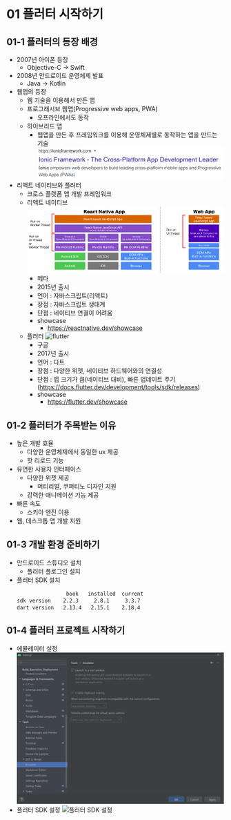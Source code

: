 # 01 플러터 시작하기
## 01-1 플러터의 등장 배경
  - 2007년 아이폰 등장
    - Objective-C -> Swift
  - 2008년 안드로이드 운영체제 발표
    - Java -> Kotlin
  - 웹앱의 등장
    - 웹 기술을 이용해서 만든 앱
    - 프로그래시브 웹앱(Progressive web apps, PWA)
      - 오프라인에서도 동작
    - 하이브리드 앱
      - 웹앱을 만든 후 프레임워크를 이용해 운영체제별로 동작하는 앱을 만드는 기술
        ![ionic](img/ionic.PNG)
  - 리액트 네이티브와 플러터
    - 크로스 플랫폼 앱 개발 프레임워크
    - 리액트 네이티브
    ![reactnative](img/reactnative_architecture.PNG)
      - 메타
      - 2015년 출시
      - 언어 : 자바스크립트(리액트)
      - 장점 : 자바스크립트 생태계
      - 단점 : 네이티브 연결이 어려움
      - showcase
        - https://reactnative.dev/showcase
    - 플러터
    ![flutter](img/flutter_architecture.png)
      - 구글
      - 2017년 출시
      - 언어 : 다트
      - 장점 : 다양한 위젯, 네이티브 하드웨어와의 연결성
      - 단점 : 앱 크기가 큼(네이티브 대비), 빠른 업데이트 주기(https://docs.flutter.dev/development/tools/sdk/releases)
      - showcase
        - https://flutter.dev/showcase
## 01-2 플러터가 주목받는 이유
  - 높은 개발 효율
    - 다양한 운영체제에서 동일한 ux 제공
    - 핫 리로드 기능
  - 유연한 사용자 인터페이스
    - 다양한 위젯 제공
      - 머티리얼, 쿠퍼티노 디자인 지원
    - 강력한 애니메이션 기능 제공
  - 빠른 속도
    - 스키아 엔진 이용
  - 웹, 데스크톱 앱 개발 지원
## 01-3 개발 환경 준비하기
  - 안드로이드 스튜디오 설치
    - 플러터 플로그인 설치
  - 플러터 SDK 설치
    ```
                    book   installed  current
    sdk version    2.2.3     2.8.1     3.3.7
    dart version   2.13.4   2.15.1    2.18.4
    ```
## 01-4 플러터 프로젝트 시작하기
  - 에뮬레이터 설정
    ![에뮬레이터 설정](img/emulator_config.PNG)
  - 플러터 SDK 설정
    ![플러터 SDK 설정](img/flutter_env.png)